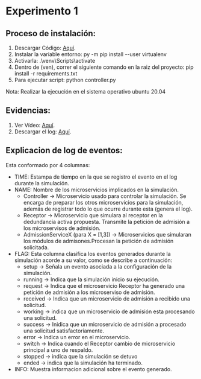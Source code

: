 # Experimento 1
## Proceso de instalación:
1. Descargar Código: [Aquí](https://uniandes-my.sharepoint.com/personal/al_caceres_uniandes_edu_co/_layouts/15/onedrive.aspx?id=%2Fpersonal%2Fal%5Fcaceres%5Funiandes%5Fedu%5Fco%2FDocuments%2FCiclo%203%2FArquitecturas%20de%20Software%20Agil%2Fmqtt%5Fpractice%5Ffinal%2Ezip&parent=%2Fpersonal%2Fal%5Fcaceres%5Funiandes%5Fedu%5Fco%2FDocuments%2FCiclo%203%2FArquitecturas%20de%20Software%20Agil&originalPath=aHR0cHM6Ly91bmlhbmRlcy1teS5zaGFyZXBvaW50LmNvbS86dTovZy9wZXJzb25hbC9hbF9jYWNlcmVzX3VuaWFuZGVzX2VkdV9jby9FZHRfWkVpT2I2aEZtVllpY1Q3Zl9pRUJrZkpjLUVmUXNlZW9tbmFoQ0JueEpRP3J0aW1lPWpaV2tsbVIxMlVn).
2. Instalar la variable entorno: py -m pip install --user virtualenv
3. Activarla: .\venv\Scripts\activate
4. Dentro de (ven), correr el siguiente comando en la raiz del proyecto: pip install -r requirements.txt
5. Para ejecutar script: python controller.py

Nota: Realizar la ejecución en el sistema operativo ubuntu 20.04

## Evidencias:
1. Ver Vídeo: [Aquí](https://www.youtube.com/watch?v=YQTgIsajFrY&ab_channel=darioherrera).
2. Descargar el log: [Aquí](https://uniandes-my.sharepoint.com/:x:/g/personal/d_herrerag_uniandes_edu_co/ETHYxCz22-1FpqGx38CHQgYBzqHSmTT_lFZ8VgDzj_Qfcw?e=i8HQRD).

## Explicacion de log de eventos:
Esta conformado por 4 columnas: 
- TIME: Estampa de tiempo en la que se registro el evento en el log durante la simulación.
- NAME: Nombre de los microservicios implicados en la simulación. 
  * Controller -> Microservicio usado para controlar la simulación. Se encarga de preparar los otros microservicios para la simulación, además de registrar todo lo que ocurre durante esta (genera el log).
  * Receptor -> Microservicio que simulara al receptor en la dedundancia activa propuesta. Transmite la petición de admisión a los microservisos de admisión.
  * AdmissionServiceX (para X = [1,3]) -> Microservicios que simularan los módulos de admisones.Procesan la petición de admisión solicitada.
- FLAG: Esta columna clasifica los eventos generados durante la simulación acorde a su valor, como se describe a continuación:
  * setup -> Señala un evento asociada a la configuración de la simulación.
  * running -> Indica que la simulación inicio su ejecución.
  * request -> Indica que el microservicio Receptor ha generado una petición de admisión a los microserviso de admisión.
  * received -> Indica que un microservicio de admisión a recibido una solicitud.
  * working -> indica que un microservicio de admisión esta procesando una solicitud.
  * success -> Inidica que un microservicio de admisión a procesado una solicitud satisfactoriamente.
  * error -> Indica un error en el microservicio.
  * switch -> Indica cuando el Receptor cambio de microservicio principal a uno de respaldo.
  * stopped -> indica que la simulación se detuvo
  * ended -> indica que la simulación ha terminado.
- INFO: Muestra informacion adicional sobre el evento generado.

